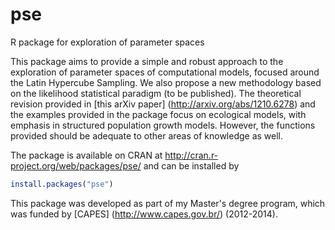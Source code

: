 # pse
R package for exploration of parameter spaces

This package aims to provide a simple and robust approach to the exploration of parameter spaces of
computational models, focused around the Latin Hypercube Sampling. We also propose a new methodology 
based on the likelihood statistical paradigm (to be published).
The theoretical revision provided in [this arXiv paper] (http://arxiv.org/abs/1210.6278) 
and the examples provided in the package focus on ecological models, with emphasis in structured 
population growth models. However, the functions provided should be adequate to other areas of knowledge as well.

The package is available on CRAN at http://cran.r-project.org/web/packages/pse/ and can be installed by
```R
install.packages("pse")
``` 

This package was developed as part of my Master's degree program, which was funded by 
[CAPES] (http://www.capes.gov.br/) (2012-2014).
